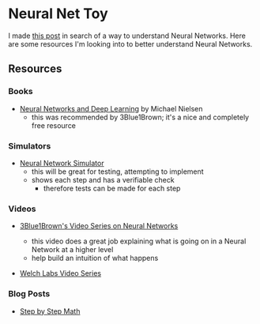 # Neural Net Toy

I made [this post](https://www.reddit.com/r/learnmachinelearning/comments/dn9s0h/is_there_a_resource_that_shows_every_little_step/) in search of a way to understand Neural Networks. Here are some resources I'm looking into to better understand Neural Networks.



## Resources

### Books

* [Neural Networks and Deep Learning](http://neuralnetworksanddeeplearning.com/) by Michael Nielsen
  * this was recommended by 3Blue1Brown; it's a nice and completely free resource

### Simulators

* [Neural Network Simulator](https://www.mladdict.com/neural-network-simulator)
  * this will be great for testing, attempting to implement
  * shows each step and has a verifiable check 
    * therefore tests can be made for each step

### Videos

* [3Blue1Brown's Video Series on Neural Networks](https://www.youtube.com/playlist?list=PLZHQObOWTQDNU6R1_67000Dx_ZCJB-3pi)
  * this video does a great job explaining what is going on in a Neural Network at a higher level
  * help build an intuition of what happens

* [Welch Labs Video Series](https://www.youtube.com/playlist?list=PLiaHhY2iBX9hdHaRr6b7XevZtgZRa1PoU)


### Blog Posts

* [Step by Step Math](https://mattmazur.com/2015/03/17/a-step-by-step-backpropagation-example/)

  